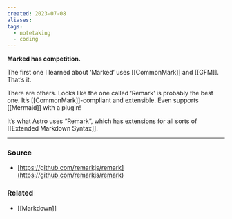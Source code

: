 ```yaml
---
created: 2023-07-08
aliases: 
tags:
  - notetaking
  - coding
---
```

**Marked has competition.**

The first one I learned about ‘Marked’ uses [[CommonMark]] and [[GFM]]. That’s it.

There are others. Looks like the one called ‘Remark’ is probably the best one. It’s [[CommonMark]]-compliant and extensible. Even supports [[Mermaid]] with a plugin!

It’s what Astro uses “Remark”, which has extensions for all sorts of [[Extended Markdown Syntax]].

****
### Source
- [https://github.com/remarkjs/remark](https://github.com/remarkjs/remark)

### Related
- [[Markdown]]